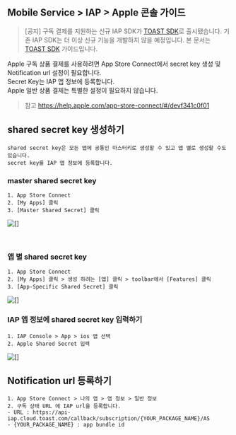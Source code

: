 ## Mobile Service > IAP > Apple 콘솔 가이드

> [공지]
> 구독 결제를 지원하는 신규 IAP SDK가 [TOAST SDK](http://docs.toast.com/ko/TOAST/ko/toast-sdk/overview/)로 출시됐습니다.
> 기존 IAP SDK는 더 이상 신규 기능을 개발하지 않을 예정입니다.
> 본 문서는 [TOAST SDK](http://docs.toast.com/ko/TOAST/ko/toast-sdk/overview/) 가이드입니다.


Apple 구독 상품 결제를 사용하려면 App Store Connect에서 secret key 생성 및 Notification url 설정이 필요합니다.<br>
Secret Key는 IAP 앱 정보에 등록합니다.<br>
Apple 일반 상품 결제는 특별한 설정이 필요하지 않습니다.

> 참고
> https://help.apple.com/app-store-connect/#/devf341c0f01

## shared secret key 생성하기
```
shared secret key은 모든 앱에 공통인 마스터키로 생성할 수 있고 앱 별로 생성할 수도 있습니다.
secret key를 IAP 앱 정보에 등록합니다.
```

### master shared secret key
```
1. App Store Connect
2. [My Apps] 클릭
3. [Master Shared Secret] 클릭
```
![[]](http://static.toastoven.net/prod_iap/iap-console-apple-shared-key-1.png)

<br>

### 앱 별 shared secret key
```
1. App Store Connect
2. [My Apps] 클릭 > 생성 하려는 [앱] 클릭 > toolbar에서 [Features] 클릭
3. [App-Specific Shared Secret] 클릭
```
![[]](http://static.toastoven.net/prod_iap/iap-console-apple-shared-key-2.png)


### IAP 앱 정보에 shared secret key 입력하기
```
1. IAP Console > App > ios 앱 선택
2. Apple Shared Secret 입력
```
![[]](http://static.toastoven.net/prod_iap/iap-console-apple-edit.png)



## Notification url 등록하기
```
1. App Store Connect > 나의 앱 > 앱 정보 > 일반 정보 
2. 구독 상태 URL 에 IAP url을 등록합니다.
- URL : https://api-iap.cloud.toast.com/callback/subscription/{YOUR_PACKAGE_NAME}/AS
- {YOUR_PACKAGE_NAME} : app bundle id
```

